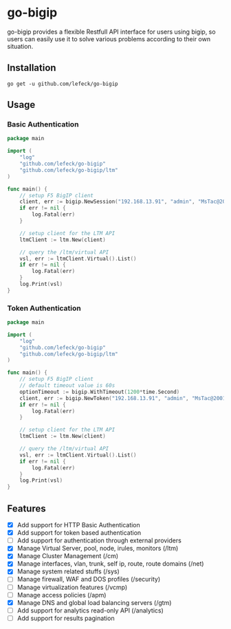 # go-bigip

go-bigip provides a flexible Restfull API interface for users using bigip, so users can easily use it to solve various problems according to their own situation.

## Installation

```
go get -u github.com/lefeck/go-bigip
```


## Usage

### Basic Authentication
```go
package main

import (
	"log"
	"github.com/lefeck/go-bigip"
	"github.com/lefeck/go-bigip/ltm"
)

func main() {
	// setup F5 BigIP client
	client, err := bigip.NewSession("192.168.13.91", "admin", "MsTac@2001")
	if err != nil {
		log.Fatal(err)
	}

	// setup client for the LTM API
	ltmClient := ltm.New(client)

	// query the /ltm/virtual API
	vsl, err := ltmClient.Virtual().List()
	if err != nil {
		log.Fatal(err)
	}
	log.Print(vsl)
}
```

### Token Authentication
```go
package main

import (
	"log"
	"github.com/lefeck/go-bigip"
	"github.com/lefeck/go-bigip/ltm"
)

func main() {
	// setup F5 BigIP client
	// default timeout value is 60s
	optionTimeout := bigip.WithTimeout(1200*time.Second)
	client, err := bigip.NewToken("192.168.13.91", "admin", "MsTac@2001", "local", optionTimeout)
	if err != nil {
		log.Fatal(err)
	}

	// setup client for the LTM API
	ltmClient := ltm.New(client)

	// query the /ltm/virtual API
	vsl, err := ltmClient.Virtual().List()
	if err != nil {
		log.Fatal(err)
	}
	log.Print(vsl)
}
```

## Features

- [x] Add support for HTTP Basic Authentication
- [x] Add support for token based authentication
- [ ] Add support for authentication through external providers
- [x] Manage Virtual Server, pool, node, irules, monitors (/ltm)
- [x] Manage Cluster Management (/cm)
- [x] Manage interfaces, vlan, trunk, self ip, route, route domains (/net)
- [x] Manage system related stuffs (/sys)
- [ ] Manage firewall, WAF and DOS profiles (/security)
- [ ] Manage virtualization features (/vcmp)
- [ ] Manage access policies (/apm)
- [x] Manage DNS and global load balancing servers (/gtm)
- [ ] Add support for analytics read-only API (/analytics)
- [ ] Add support for results pagination

